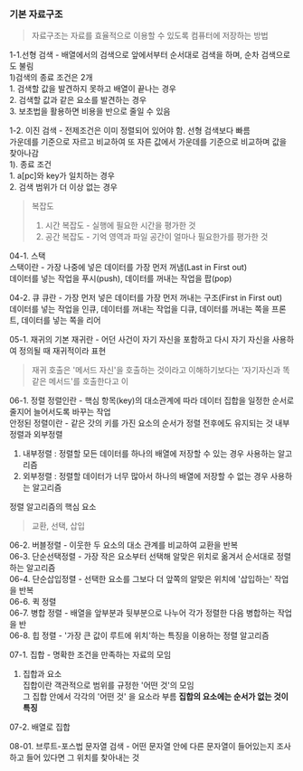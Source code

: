 ### 기본 자료구조

> 자료구조는 자료를 효율적으로 이용할 수 있도록 컴퓨터에 저장하는 방법     

   
1-1.선형 검색 - 배열에서의 검색으로 앞에서부터 순서대로 검색을 하며, 순차 검색으로도 불림      
   1)검색의 종료 조건은 2개   
    1. 검색할 값을 발견하지 못하고 배열이 끝나는 경우   
    2. 검색할 값과 같은 요소를 발견하는 경우   
    3. 보초법을 활용하면 비용을 반으로 줄일 수 있음   

 
1-2. 이진 검색 - 전제조건은 이미 정렬되어 있어야 함. 선형 검색보다 빠름  
         가운데를 기준으로 자르고 비교하여 또 자른 값에서 가운데를 기준으로 비교하며 값을 찾아나감   
   1). 종료 조건   
    1. a[pc]와 key가 일치하는 경우   
    2. 검색 범위가 더 이상 없는 경우

>복잡도
> 1. 시간 복잡도 - 실행에 필요한 시간을 평가한 것
> 2. 공간 복잡도 - 기억 영역과 파일 공간이 얼마나 필요한가를 평가한 것 


04-1. 스택   
스택이란 - 가장 나중에 넣은 데이터를 가장 먼저 꺼냄(Last in First out)   
데이터를 넣는 작업을 푸시(push), 데이터를 꺼내는 작업을 팝(pop)


04-2. 큐
큐란 - 가장 먼저 넣은 데이터를 가장 먼저 꺼내는 구조(First in First out)    
데이터를 넣는 작업을 인큐, 데이터를 꺼내는 작업을 디큐, 데이터를 꺼내는 쪽을 프론트, 데이터를 넣는 쪽을 리어   

05-1. 재귀의 기본
재귀란 - 어던 사건이 자기 자신을 포함하고 다시 자기 자신을 사용하여 정의될 때 재귀적이라 표현
>재귀 호출은 '메서드 자신'을 호출하는 것이라고 이해하기보다는 '자기자신과 똑같은 메서드'를 호출한다고 이

06-1. 정렬
정렬인란 - 핵심 항목(key)의 대소관계에 따라 데이터 집합을 일정한 순서로 줄지어 늘어서도록 바꾸는 작업   
안정된 정렬이란 - 같은 갓의 키를 가진 요소의 순서가 정렬 전후에도 유지되는 것
내부정렬과 외부정렬
1. 내부정렬 : 정렬할 모든 데이터를 하나의 배열에 저장할 수 있는 경우 사용하는 알고리즘
2. 외부정렬 : 정렬할 데이터가 너무 많아서 하나의 배열에 저장할 수 없는 경우 사용하는 알고리즘   

정렬 알고리즘의 핵심 요소
>교환, 선택, 삽입

06-2. 버블정렬 - 이웃한 두 요소의 대소 관계를 비교하여 교환을 반복   
06-3. 단순선택정렬 - 가장 작은 요소부터 선택해 알맞은 위치로 옮겨서 순서대로 정렬하는 알고리즘   
06-4. 단순삽입정렬 - 선택한 요소를 그보다 더 앞쪽의 알맞은 위치에 '삽입하는' 작업을 반복   
06-6. 퀵 정렬   
06-7. 병합 정렬 - 배열을 앞부분과 뒷부분으로 나누어 각가 정렬한 다음 병합하는 작업을 반   
06-8. 힙 정렬 - '가장 큰 값이 루트에 위치'하는 특징을 이용하는 정렬 알고리즘   
 

07-1. 집합 - 명확한 조건을 만족하는 자료의 모임    
1. 집합과 요소   
집합이란 객관적으로 범위를 규정한 '어떤 것'의 모임   
   그 집합 안에서 각각의 '어떤 것' 을 요소라 부름 **집합의 요소에는 순서가 없는 것이 특징**
   
07-2. 배열로 집합


08-01. 브루트-포스법
문자열 검색 - 어떤 문자열 안에 다른 문자열이 들어있는지 조사하고 들어 있다면 그 위치를 찾아내는 것

   






